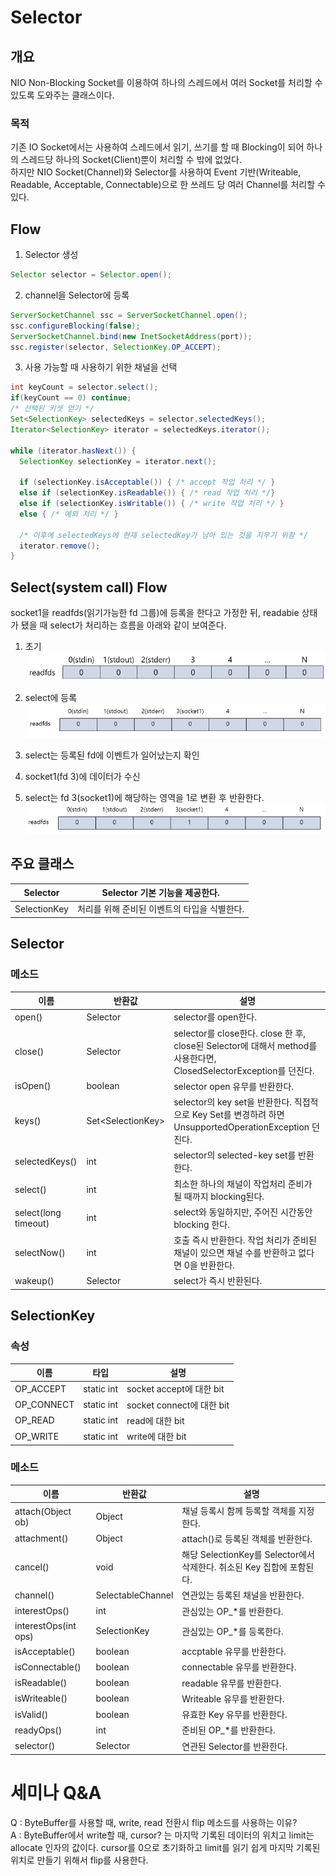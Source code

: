 # Selector

## 개요
NIO Non-Blocking Socket를 이용하여 하나의 스레드에서 여러 Socket를 처리할 수 있도록 도와주는 클래스이다.

### 목적
기존 IO Socket에서는 사용하여 스레드에서 읽기, 쓰기를 할 때 Blocking이 되어 하나의 스레드당 하나의 Socket(Client)뿐이 처리할 수 밖에 없었다.  
하지만 NIO Socket(Channel)와 Selector를 사용하여 Event 기반(Writeable, Readable, Acceptable, Connectable)으로 한 쓰레드 당 여러 Channel를 처리할 수 있다.

## Flow
  1. Selector 생성

  ```java
  Selector selector = Selector.open();
  ```

  2. channel을 Selector에 등록

  ```java
  ServerSocketChannel ssc = ServerSocketChannel.open();
  ssc.configureBlocking(false);
  ServerSocketChannel.bind(new InetSocketAddress(port));
  ssc.register(selector, SelectionKey.OP_ACCEPT);
  ```

  3. 사용 가능할 때 사용하기 위한 채널을 선택

  ```java
  int keyCount = selector.select();
  if(keyCount == 0) continue;
  /* 선택된 키셋 얻기 */
  Set<SelectionKey> selectedKeys = selector.selectedKeys();
  Iterator<SelectionKey> iterator = selectedKeys.iterator();

  while (iterator.hasNext()) {
    SelectionKey selectionKey = iterator.next();

    if (selectionKey.isAcceptable()) { /* accept 작업 처리 */ }
    else if (selectionKey.isReadable()) { /* read 작업 처리 */}
    else if (selectionKey.isWritable()) { /* write 작업 처리 */ }
    else { /* 예외 처리 */ }

    /* 이후에 selectedKeys에 현재 selectedKey가 남아 있는 것을 지우기 위함 */
    iterator.remove();
  }
  ```

## Select(system call) Flow
socket1을 readfds(읽기가능한 fd 그룹)에 등록을 한다고 가정한 뒤, readabie 상태가 됐을 때 select가 처리하는 흐름을 아래와 같이 보여준다.
 
  1. 초기  
  ![readfds1 of select](imgs/readfds1.PNG)  

  2. select에 등록  
  ![readfds1 of select](imgs/readfds2.PNG)  

  3. select는 등록된 fd에 이벤트가 일어났는지 확인  

  4. socket1(fd 3)에 데이터가 수신  

  5. select는 fd 3(socket1)에 해당하는 영역을 1로 변환 후 반환한다.  
  ![readfds1 of select](imgs/readfds3.PNG)  


## 주요 클래스

|Selector    |Selector 기본 기능을 제공한다.|
|------------|--------------------------------------------|
|SelectionKey|처리를 위해 준비된 이벤트의 타입을 식별한다.|


## Selector
### 메소드

|이름                |반환값              |설명|
|--------------------|-------------------|---|
|open()              |Selector          |selector를 open한다.|
|close()             |Selector          |selector를 close한다. close 한 후, close된 Selector에 대해서 method를 사용한다면, ClosedSelectorException를 던진다.|
|isOpen()            |boolean           |selector open 유무를 반환한다.|
|keys()              |Set\<SelectionKey>|selector의 key set을 반환한다. 직접적으로 Key Set를 변경하려 하면 UnsupportedOperationException 던진다.|
|selectedKeys()      |int               |selector의 selected-key set를 반환한다.|
|select()            |int               |최소한 하나의 채널이 작업처리 준비가 될 때까지 blocking된다.|
|select(long timeout)|int               |select와 동일하지만, 주어진 시간동안 blocking 한다.|
|selectNow()         |int               |호출 즉시 반환한다. 작업 처리가 준비된 채널이 있으면 채널 수를 반환하고 없다면 0을 반환한다.|
|wakeup()            |Selector          |select가 즉시 반환된다.|

## SelectionKey
### 속성

|이름                |타입       |설명|
|--------------------|----------|---|
|OP_ACCEPT       |static int|socket accept에 대한 bit|
|OP_CONNECT      |static int|socket connect에 대한 bit|
|OP_READ         |static int|read에 대한 bit|
|OP_WRITE        |static int|write에 대한 bit|

### 메소드

|이름                |반환값              |설명|
|--------------------|-------------------|---|
|attach(Object ob)   |Object           |채널 등록시 함께 등록할 객체를 지정한다.|
|attachment()        |Object           |attach()로 등록된 객체를 반환한다.|
|cancel()            |void             |해당 SelectionKey를 Selector에서 삭제한다. 취소된 Key 집합에 포함된다.|
|channel()           |SelectableChannel|연관있는 등록된 채널을 반환한다.|
|interestOps()       |int              |관심있는 OP_*를 반환한다.|
|interestOps(int ops)|SelectionKey     |관심있는 OP_*를 등록한다.|
|isAcceptable()      |boolean          |accptable 유무를 반환한다.|
|isConnectable()     |boolean          |connectable 유무를 반환한다.|
|isReadable()        |boolean          |readable 유무를 반환한다.|
|isWriteable()       |boolean          |Writeable 유무를 반환한다.|
|isValid()           |boolean          |유효한 Key 유무를 반환한다.|
|readyOps()          |int              |준비된 OP_*를 반환한다.|
|selector()          |Selector         |연관된 Selector를 반환한다.|


# 세미나 Q&A

Q : ByteBuffer를 사용할 때, write, read 전환시 flip 메소드를 사용하는 이유?  
A : ByteBuffer에서 write할 때, cursor? 는 마지막 기록된 데이터의 위치고 limit는 allocate 인자의 값이다. cursor를 0으로 초기화하고 limit를 읽기 쉽게 마지막 기록된 위치로 만들기 위해서 flip를 사용한다.

